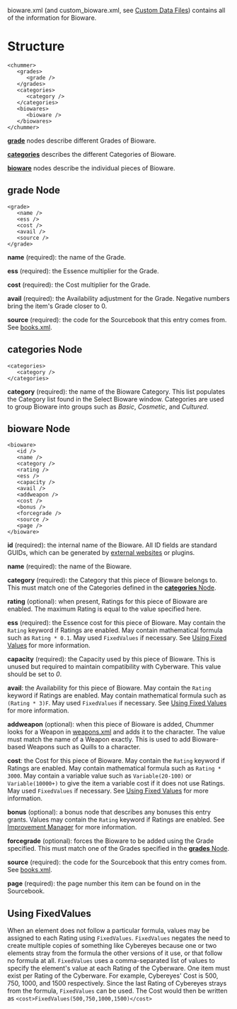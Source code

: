 bioware.xml (and custom_bioware.xml, see [Custom Data Files](Custom%20Data%20Files "Custom Data Files")) contains all of the information for Bioware.

# Structure
    <chummer>
       <grades>
          <grade />
       </grades>
       <categories>
          <category />
       </categories>
       <biowares>
          <bioware />
       </biowares>
    </chummer>

[**grade**](#grade "grade") nodes describe different Grades of Bioware.

[**categories**](#categories "categories") describes the different Categories of Bioware.

[**bioware**](#bioware "bioware") nodes describe the individual pieces of Bioware.

## <a id="grade"></a>grade Node
    <grade>
       <name />
       <ess />
       <cost />
       <avail />
       <source />
    </grade>
**name** (required): the name of the Grade.

**ess** (required): the Essence multiplier for the Grade.

**cost** (required): the Cost multiplier for the Grade.

**avail** (required): the Availability adjustment for the Grade. Negative numbers bring the item's Grade closer to 0.

**source** (required): the code for the Sourcebook that this entry comes from. See [books.xml](Books "books.xml").

## <a id="categories"></a>categories Node
    <categories>
       <category />
    </categories>
**category** (required): the name of the Bioware Category. This list populates the Category list found in the Select Bioware window. Categories are used to group Bioware into groups such as _Basic_, _Cosmetic_, and _Cultured_.

## <a id="bioware"></a>bioware Node
    <bioware>
       <id />
       <name />
       <category />
       <rating />
       <ess />
       <capacity />
       <avail />
       <addweapon />
       <cost />
       <bonus />
       <forcegrade />
       <source />
       <page />
    </bioware>
**id** (required): the internal name of the Bioware. All ID fields are standard GUIDs, which can be generated by [external websites](www.guidgenerator.com) or plugins.

**name** (required): the name of the Bioware.

**category** (required): the Category that this piece of Bioware belongs to. This must match one of the Categories defined in the [**categories** Node](#categories "categories Node").

**rating** (optional): when present, Ratings for this piece of Bioware are enabled. The maximum Rating is equal to the value specified here.

**ess** (required): the Essence cost for this piece of Bioware. May contain the `Rating` keyword if Ratings are enabled. May contain mathematical formula such as `Rating * 0.1`. May used `FixedValues` if necessary. See [Using Fixed Values](#fixedvalues "Using Fixed Values") for more information.

**capacity** (required): the Capacity used by this piece of Bioware. This is unused but required to maintain compatibility with Cyberware. This value should be set to _0_.

**avail**: the Availability for this piece of Bioware. May contain the `Rating` keyword if Ratings are enabled. May contain mathematical formula such as `(Rating * 3)F`. May used `FixedValues` if necessary. See [Using Fixed Values](#fixedvalues "Using Fixed Values") for more information.

**addweapon** (optional): when this piece of Bioware is added, Chummer looks for a Weapon in [weapons.xml](Weapons "weapons.xml") and adds it to the character. The value must match the name of a Weapon exactly. This is used to add Bioware-based Weapons such as Quills to a character.

**cost**: the Cost for this piece of Bioware. May contain the `Rating` keyword if Ratings are enabled. May contain mathematical formula such as `Rating * 3000`. May contain a variable value such as `Variable(20-100)` or `Variable(10000+)` to give the item a variable cost if it does not use Ratings. May used `FixedValues` if necessary. See [Using Fixed Values](#fixedvalues "Using Fixed Values") for more information.

**bonus** (optional): a bonus node that describes any bonuses this entry grants. Values may contain the `Rating` keyword if Ratings are enabled. See [Improvement Manager](Improvement-Manager "Improvement Manager") for more information.

**forcegrade** (optional): forces the Bioware to be added using the Grade specified. This must match one of the Grades specified in the [**grades** Node](#grade "grades Node").

**source** (required): the code for the Sourcebook that this entry comes from. See [books.xml](Books "books.xml").

**page** (required): the page number this item can be found on in the Sourcebook.

## <a id="fixedvalues"></a>Using FixedValues

When an element does not follow a particular formula, values may be assigned to each Rating using `FixedValues`. `FixedValues` negates the need to create multiple copies of something like Cybereyes because one or two elements stray from the formula the other versions of it use, or that follow no formula at all. `FixedValues` uses a comma-separated list of values to specify the element's value at each Rating of the Cyberware. One item must exist per Rating of the Cyberware. For example, Cybereyes' Cost is 500, 750, 1000, and 1500 respectively. Since the last Rating of Cybereyes strays from the formula, `FixedValues` can be used. The Cost would then be written as `<cost>FixedValues(500,750,1000,1500)</cost>`</form>
